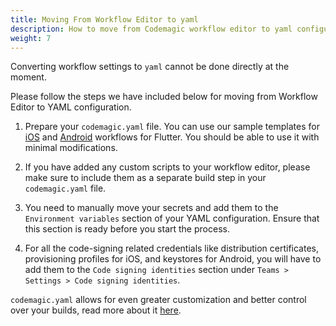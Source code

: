 ```yaml
---
title: Moving From Workflow Editor to yaml
description: How to move from Codemagic workflow editor to yaml configuration.
weight: 7
---
```


Converting workflow settings to `yaml` cannot be done directly at the moment.

Please follow the steps we have included below for moving from Workflow Editor to YAML configuration.

1. Prepare your `codemagic.yaml` file. You can use our sample templates for [iOS](https://github.com/codemagic-ci-cd/codemagic-sample-projects/blob/main/flutter/flutter-android-and-ios-yaml-demo-project/codemagic.yaml#L51) and [Android](https://github.com/codemagic-ci-cd/codemagic-sample-projects/blob/main/flutter/flutter-android-and-ios-yaml-demo-project/codemagic.yaml#L2) workflows for Flutter. You should be able to use it with minimal modifications.

2. If you have added any custom scripts to your workflow editor, please make sure to include them as a separate build step in your `codemagic.yaml` file.

3. You need to manually move your secrets and add them to the `Environment variables` section of your YAML configuration. Ensure that this section is ready before you start the process.

4. For all the code-signing related credentials like distribution certificates, provisioning profiles for iOS, and keystores for Android, you will have to add them to the `Code signing identities` section under `Teams > Settings > Code signing identities`.

`codemagic.yaml` allows for even greater customization and better control over your builds, read more about it [here](../getting-started/yaml).

